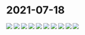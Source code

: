 # 2021-07-18

<image-container>
  <img preview="0" src="https://www.wangleant.com/turtle-images-thumbnail/IMG_20210718_183413.jpg"/>
</image-container>
<image-container>
  <img preview="0" src="https://www.wangleant.com/turtle-images-thumbnail/IMG_20210718_183520.jpg"/>
</image-container>
<image-container>
  <img preview="0" src="https://www.wangleant.com/turtle-images-thumbnail/IMG_20210718_183628.jpg"/>
</image-container>
<image-container>
  <img preview="0" src="https://www.wangleant.com/turtle-images-thumbnail/IMG_20210718_183921.jpg"/>
</image-container>
<image-container>
  <img preview="0" src="https://www.wangleant.com/turtle-images-thumbnail/IMG_20210718_183939.jpg"/>
</image-container>
<image-container>
  <img preview="0" src="https://www.wangleant.com/turtle-images-thumbnail/IMG_20210718_183954.jpg"/>
</image-container>
<image-container>
  <img preview="0" src="https://www.wangleant.com/turtle-images-thumbnail/IMG_20210718_184026.jpg"/>
</image-container>
<image-container>
  <img preview="0" src="https://www.wangleant.com/turtle-images-thumbnail/IMG_20210718_184032.jpg"/>
</image-container>
<image-container>
  <img preview="0" src="https://www.wangleant.com/turtle-images-thumbnail/IMG_20210718_184046.jpg"/>
</image-container>
<image-container>
  <img preview="0" src="https://www.wangleant.com/turtle-images-thumbnail/IMG_20210718_184118.jpg"/>
</image-container>